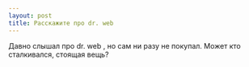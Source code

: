```yaml
---
layout: post 
title: Расскажите про dr. web 
--- 
```

Давно слышал про dr. web , но сам ни разу не покупал. Может кто сталкивался, стоящая вещь?